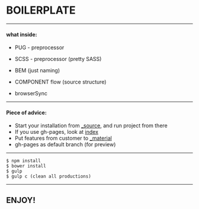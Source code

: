 # BOILERPLATE #


***
#### what inside:

* PUG - preprocessor

* SCSS - preprocessor (pretty SASS)

* BEM (just naming)

* COMPONENT flow (source structure)

* browserSync


***
#### Piece of advice:

+ Start your installation from [_source](./_source/), and run project from there 
+ If you use gh-pages, look at [index](./index/)
+ Put features from customer to [_material](./_material/)
+ gh-pages as default branch (for preview)


***
```
$ npm install
$ bower install
$ gulp
$ gulp c (clean all productions)

```


***
## ENJOY!









